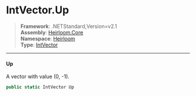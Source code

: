 # IntVector.Up

> **Framework**: .NETStandard,Version=v2.1  
> **Assembly**: [Heirloom.Core][0]  
> **Namespace**: [Heirloom][0]  
> **Type**: [IntVector][1]

--------------------------------------------------------------------------------

#### Up

A vector with value (0, -1).

```cs
public static IntVector Up
```

[0]: ../Heirloom.Core.md
[1]: Heirloom.IntVector.md
